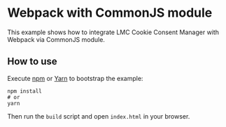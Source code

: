 # Webpack with CommonJS module

This example shows how to integrate LMC Cookie Consent Manager with Webpack via CommonJS module.

## How to use

Execute [npm][npm] or [Yarn][yarn] to bootstrap the example:

```shell
npm install
# or
yarn
```

Then run the `build` script and open `index.html` in your browser.

[npm]:https://docs.npmjs.com/cli/init
[yarn]:https://yarnpkg.com/lang/en/docs/cli/create/
